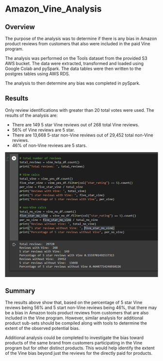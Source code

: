 # Amazon_Vine_Analysis

## Overview
The purpose of the analysis was to determine if there is any bias in Amazon product reviews from customers that also were included in the paid Vine program.

The analysis was performed on the Tools dataset from the provided S3 AWS bucket. The data were extracted, transformed and loaded using Google Colab and pySpark. The data tables were then written to the postgres tables using AWS RDS. 

The analysis to then determine any bias was completed in pySpark.

## Results
Only review identifications with greater than 20 total votes were used. The results of the analysis are:

+ There are 149 5 star Vine reviews out of 268 total Vine reviews.
+ 56% of Vine reviews are 5 star.
+ There are 13,668 5-star non-Vine reviews out of 29,452 total non-Vine reviews.
+ 46% of non-Vine reviews are 5 stars.

![img](Images/Vine_bias.png)

## Summary
The results above show that, based on the percentage of 5 star Vine reviews being 56% and 5 start non-Vine reviews being 46%, that there may be a bias in Amazon tools product reviews from customers that are also included in the Vine program. However, similar analysis for additional product sub-sets should be compiled along with tools to determine the extent of the observed potential bias.

Additional analysis could be completed to investigate the bias toward products of the same brand from customers participating in the Vine program but for other distinct products. This would help identify the extent of the Vine bias beyond just the reviews for the directly paid  for products.